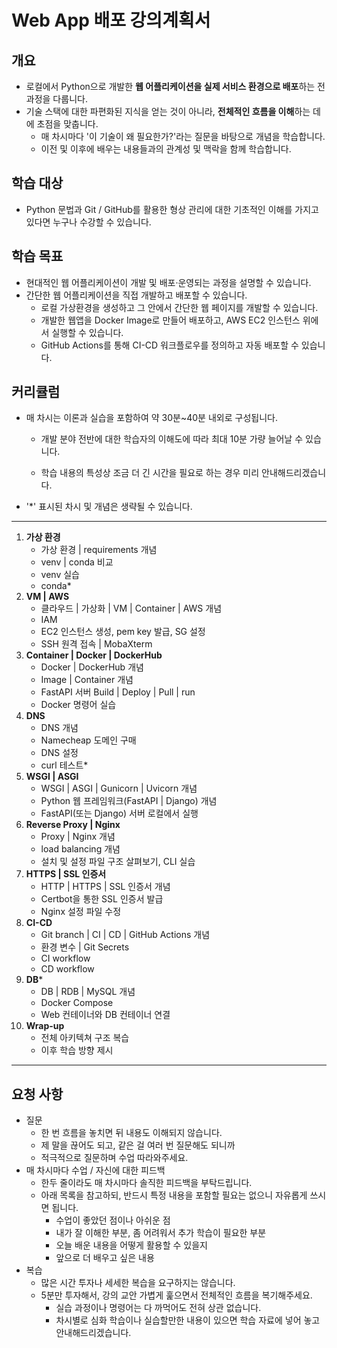 # Web App 배포 강의계획서



## 개요

- 로컬에서 Python으로 개발한 **웹 어플리케이션을 실제 서비스 환경으로 배포**하는 전 과정을 다룹니다.
- 기술 스택에 대한 파편화된 지식을 얻는 것이 아니라, **전체적인 흐름을 이해**하는 데에 초점을 맞춥니다.
  - 매 차시마다 '이 기술이 왜 필요한가?'라는 질문을 바탕으로 개념을 학습합니다.
  - 이전 및 이후에 배우는 내용들과의 관계성 및 맥락을 함께 학습합니다.



## 학습 대상

- Python 문법과 Git / GitHub를 활용한 형상 관리에 대한 기초적인 이해를 가지고 있다면 누구나 수강할 수 있습니다.



## 학습 목표

- 현대적인 웹 어플리케이션이 개발 및 배포·운영되는 과정을 설명할 수 있습니다.
- 간단한 웹 어플리케이션을 직접 개발하고 배포할 수 있습니다.
  - 로컬 가상환경을 생성하고 그 안에서 간단한 웹 페이지를 개발할 수 있습니다.
  - 개발한 웹앱을 Docker Image로 만들어 배포하고, AWS EC2 인스턴스 위에서 실행할 수 있습니다.
  - GitHub Actions를 통해 CI-CD 워크플로우를 정의하고 자동 배포할 수 있습니다.




## 커리큘럼

- 매 차시는 이론과 실습을 포함하여 약 30분~40분 내외로 구성됩니다. 

  - 개발 분야 전반에 대한 학습자의 이해도에 따라 최대 10분 가량 늘어날 수 있습니다.

  - 학습 내용의 특성상 조금 더 긴 시간을 필요로 하는 경우 미리 안내해드리겠습니다.

- '*' 표시된 차시 및 개념은 생략될 수 있습니다.

---

1. **가상 환경**
   - 가상 환경 | requirements 개념
   - venv | conda 비교
   - venv 실습
   - conda*
2. **VM | AWS**
   - 클라우드 | 가상화 | VM | Container | AWS 개념
   - IAM
   - EC2 인스턴스 생성, pem key 발급, SG 설정
   - SSH 원격 접속 | MobaXterm
3. **Container | Docker | DockerHub**
   - Docker | DockerHub 개념
   - Image | Container 개념
   - FastAPI 서버 Build | Deploy | Pull | run
   - Docker 명령어 실습
4. **DNS**
   - DNS 개념
   - Namecheap 도메인 구매
   - DNS 설정
   - curl 테스트*
5. **WSGI | ASGI**
   - WSGI | ASGI | Gunicorn | Uvicorn 개념
   - Python 웹 프레임워크(FastAPI | Django) 개념
   - FastAPI(또는 Django) 서버 로컬에서 실행
6. **Reverse Proxy | Nginx**
   - Proxy | Nginx 개념
   - load balancing 개념
   - 설치 및 설정 파일 구조 살펴보기, CLI 실습
7. **HTTPS | SSL 인증서**
   - HTTP | HTTPS | SSL 인증서 개념
   - Certbot을 통한 SSL 인증서 발급
   - Nginx 설정 파일 수정
8. **CI-CD**
   - Git branch | CI | CD | GitHub Actions 개념
   - 환경 변수 | Git Secrets
   - CI workflow
   - CD workflow
9. **DB***
   - DB | RDB | MySQL 개념
   - Docker Compose
   - Web 컨테이너와 DB 컨테이너 연결
10. **Wrap-up**
    - 전체 아키텍쳐 구조 복습
    - 이후 학습 방향 제시

---



## 요청 사항

- 질문
  - 한 번 흐름을 놓치면 뒤 내용도 이해되지 않습니다.
  - 제 말을 끊어도 되고, 같은 걸 여러 번 질문해도 되니까
  - 적극적으로 질문하며 수업 따라와주세요.
- 매 차시마다 수업 / 자신에 대한 피드백
  - 한두 줄이라도 매 차시마다 솔직한 피드백을 부탁드립니다.
  - 아래 목록을 참고하되, 반드시 특정 내용을 포함할 필요는 없으니 자유롭게 쓰시면 됩니다.
    - 수업이 좋았던 점이나 아쉬운 점
    - 내가 잘 이해한 부분, 좀 어려워서 추가 학습이 필요한 부분
    - 오늘 배운 내용을 어떻게 활용할 수 있을지
    - 앞으로 더 배우고 싶은 내용
- 복습
  - 많은 시간 투자나 세세한 복습을 요구하지는 않습니다.
  - 5분만 투자해서, 강의 교안 가볍게 훑으면서 전체적인 흐름을 복기해주세요.
    - 실습 과정이나 명령어는 다 까먹어도 전혀 상관 없습니다.
    - 차시별로 심화 학습이나 실습할만한 내용이 있으면 학습 자료에 넣어 놓고 안내해드리겠습니다.